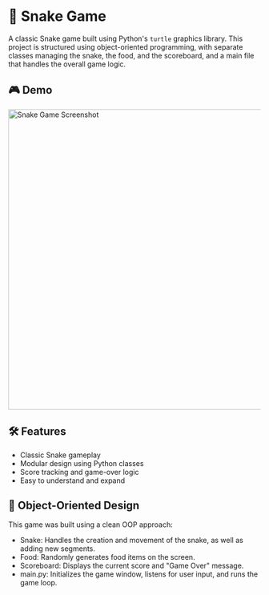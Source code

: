# 🐍 Snake Game

A classic Snake game built using Python's `turtle` graphics library. This project is structured using object-oriented programming, with separate classes managing the snake, the food, and the scoreboard, and a main file that handles the overall game logic.

## 🎮 Demo

<img src="[https://raw.githubusercontent.com/idoyosef/snake_game/screenshot.png](https://github.com/idoyosef/snake_game/blob/main/screenshot.png)" alt="Snake Game Screenshot" width="600"/>

## 🛠 Features

- Classic Snake gameplay
- Modular design using Python classes
- Score tracking and game-over logic
- Easy to understand and expand

## 🧠 Object-Oriented Design

This game was built using a clean OOP approach:
- Snake: Handles the creation and movement of the snake, as well as adding new segments.
- Food: Randomly generates food items on the screen.
- Scoreboard: Displays the current score and "Game Over" message.
- main.py: Initializes the game window, listens for user input, and runs the game loop.
